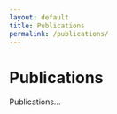 ```yaml
---
layout: default
title: Publications
permalink: /publications/
---
```


# Publications

Publications...
